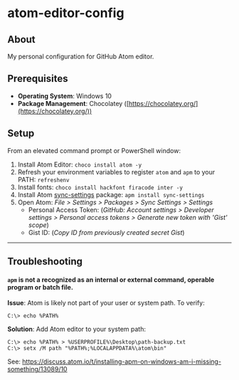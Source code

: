 # atom-editor-config

## About
My personal configuration for GitHub Atom editor.

## Prerequisites

 - **Operating System**: Windows 10
 - **Package Management**: Chocolatey ([https://chocolatey.org/](https://chocolatey.org/))
 
## Setup

From an elevated command prompt or PowerShell window:

1. Install Atom Editor: 
`choco install atom -y`
2. Refresh your environment variables to register `atom` and `apm` to your PATH:
`refreshenv`
3. Install fonts:
`choco install hackfont firacode inter -y`
4. Install Atom [sync-settings](http://https://atom.io/packages/sync-settings "sync-settings") package:
`apm install sync-settings`
5. Open Atom: *File > Settings > Packages > Sync Settings > Settings*
    - Personal Access Token: (*GitHub: Account settings > Developer settings > Personal access tokens > Generate new token with 'Gist' scope*)
    - Gist ID: (*Copy ID from previously created secret Gist*)

------------

## Troubleshooting

#### `apm` is not a recognized as an internal or external command, operable program or batch file.
**Issue**: Atom is likely not part of your user or system path. To verify:
```
C:\> echo %PATH%
```

**Solution**: Add Atom editor to your system path:
```
C:\> echo %PATH% > %USERPROFILE%\Desktop\path-backup.txt
C:\> setx /M path "%PATH%;%LOCALAPPDATA%\atom\bin"
```
See: https://discuss.atom.io/t/installing-apm-on-windows-am-i-missing-something/13089/10


